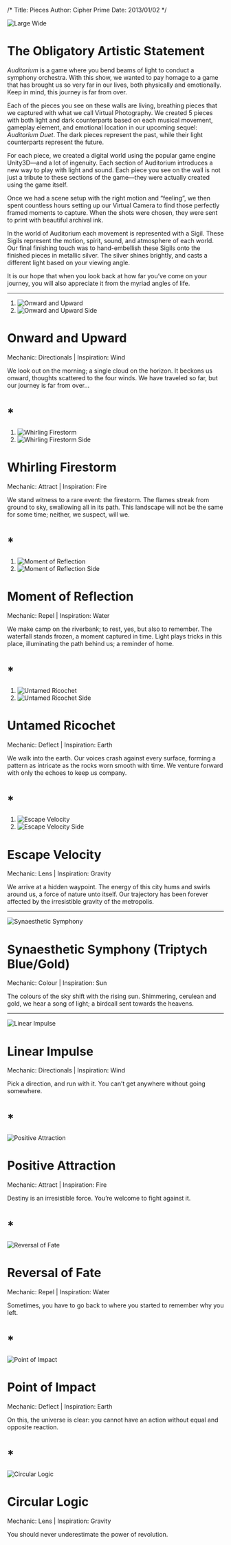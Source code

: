 /*
Title: Pieces
Author: Cipher Prime
Date: 2013/01/02
*/

![Large Wide]



# The Obligatory Artistic Statement

*Auditorium* is a game where you bend beams of light to conduct a symphony orchestra. With this show, we wanted to pay homage to a game that has brought us so very far in our lives, both physically and emotionally. Keep in mind, this journey is far from over.

Each of the pieces you see on these walls are living, breathing pieces that we captured with what we call Virtual Photography. We created 5 pieces with both light and dark counterparts based on each musical movement, gameplay element, and emotional location in our upcoming sequel: *Auditorium Duet*. The dark pieces represent the past, while their light counterparts represent the future.

For each piece, we created a digital world using the popular game engine Unity3D—and a lot of ingenuity. Each section of Auditorium introduces a new way to play with light and sound. Each piece you see on the wall is not just a tribute to these sections of the game—they were actually created using the game itself.

Once we had a scene setup with the right motion and “feeling”, we then spent countless hours setting up our Virtual Camera to find those perfectly framed moments to capture. When the shots were chosen, they were sent to print with beautiful archival ink. 

In the world of Auditorium each movement is represented with a Sigil. These Sigils represent the motion, spirit, sound, and atmosphere of each world. Our final finishing touch was to hand-embellish these Sigils onto the finished pieces in metallic silver. The silver shines brightly, and casts a different light based on your viewing angle.

It is our hope that when you look back at how far you’ve come on your journey, you will also appreciate it from the myriad angles of life.

***

1. ![Onward and Upward]
2. ![Onward and Upward Side]


# Onward and Upward
Mechanic: Directionals | Inspiration: Wind

We look out on the morning; a single cloud on the horizon. It beckons us onward, thoughts scattered to the four winds. We have traveled so far, but our journey is far from over…
	
# *

1. ![Whirling Firestorm]
2. ![Whirling Firestorm Side]


# Whirling Firestorm
Mechanic: Attract | Inspiration: Fire

We stand witness to a rare event: the firestorm. The flames streak from ground to sky, swallowing all in its path. This landscape will not be the same for some time; neither, we suspect, will we.

# *

1. ![Moment of Reflection]
2. ![Moment of Reflection Side]


# Moment of Reflection
Mechanic: Repel | Inspiration: Water

We make camp on the riverbank; to rest, yes, but also to remember. The waterfall stands frozen, a moment captured in time. Light plays tricks in this place, illuminating the path behind us; a reminder of home.

# *

1. ![Untamed Ricochet]
2. ![Untamed Ricochet Side]


# Untamed Ricochet
Mechanic: Deflect | Inspiration: Earth

We walk into the earth. Our voices crash against every surface, forming a pattern as intricate as the rocks worn smooth with time. We venture forward with only the echoes to keep us company.

# *

1. ![Escape Velocity]
2. ![Escape Velocity Side]


# Escape Velocity
Mechanic: Lens | Inspiration: Gravity

We arrive at a hidden waypoint. The energy of this city hums and swirls around us, a force of nature unto itself. Our trajectory has been forever affected by the irresistible gravity of the metropolis.

***

![Synaesthetic Symphony]

# Synaesthetic Symphony (Triptych Blue/Gold)
Mechanic: Colour | Inspiration: Sun

The colours of the sky shift with the rising sun. Shimmering, cerulean and gold, we hear a song of light; a birdcall sent towards the heavens.

***

![Linear Impulse]
# Linear Impulse
Mechanic: Directionals | Inspiration: Wind

Pick a direction, and run with it. You can’t get anywhere without going somewhere.

# *

![Positive Attraction]
# Positive Attraction
Mechanic: Attract | Inspiration: Fire

Destiny is an irresistible force. You’re welcome to fight against it.

# *

![Reversal of Fate]
# Reversal of Fate
Mechanic: Repel | Inspiration: Water

Sometimes, you have to go back to where you started to remember why you left.

# *

![Point of Impact]
# Point of Impact
Mechanic: Deflect | Inspiration: Earth

On this, the universe is clear: you cannot have an action without equal and opposite reaction.

# *

![Circular Logic]
# Circular Logic
Mechanic: Lens | Inspiration: Gravity

You should never underestimate the power of revolution.


[Large Wide]: /content/img/empty_space.jpg

[Onward and Upward]: /content/img/large/close/onward_and_upward.jpg
[Whirling Firestorm]: /content/img/large/close/whirling_firestorm.jpg
[Moment of Reflection]: /content/img/large/close/moment_of_reflection.jpg
[Untamed Ricochet]: /content/img/large/close/untamed_ricochet.jpg
[Escape Velocity]: /content/img/large/close/escape_velocity.jpg

[Onward and Upward Side]: /content/img/large/side/onward_and_upward.jpg
[Whirling Firestorm Side]: /content/img/large/side/whirling_firestorm.jpg
[Moment of Reflection Side]: /content/img/large/side/moment_of_reflection.jpg
[Untamed Ricochet Side]: /content/img/large/side/untamed_ricochet.jpg
[Escape Velocity Side]: /content/img/large/side/escape_velocity.jpg

[Synaesthetic Symphony]: /content/img/tryptic/synaesthetic_symphony.jpg

[Linear Impulse]: /content/img/medium/linear_impulse.jpg
[Positive Attraction]: /content/img/medium/positive_attraction.jpg
[Reversal of Fate]: /content/img/medium/reversal_of_fate.jpg
[Point of Impact]: /content/img/medium/point_of_impact.jpg
[Circular Logic]: /content/img/medium/circular_logic.jpg
